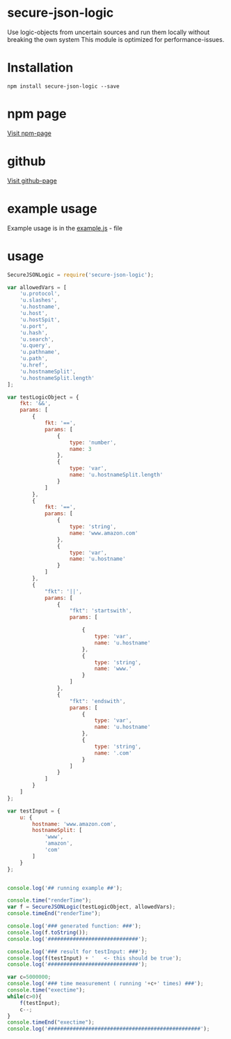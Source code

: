 # secure-json-logic
Use logic-objects from uncertain sources and run them locally without breaking the own system
This module is optimized for performance-issues.

# Installation
`npm install secure-json-logic --save`

# npm page
[Visit npm-page](https://www.npmjs.com/package/secure-json-logic)

# github
[Visit github-page](https://github.com/danielsun174/secure-json-logic)

# example usage
Example usage is in the [example.js](https://github.com/danielsun174/secure-json-logic/blob/master/example.js) - file


# usage
```js
SecureJSONLogic = require('secure-json-logic');

var allowedVars = [
    'u.protocol',
    'u.slashes',
    'u.hostname',
    'u.host',
    'u.hostSpit',
    'u.port',
    'u.hash',
    'u.search',
    'u.query',
    'u.pathname',
    'u.path',
    'u.href',
    'u.hostnameSplit',
    'u.hostnameSplit.length'
];

var testLogicObject = {
    fkt: '&&',
    params: [
        {
            fkt: '==',
            params: [
                {
                    type: 'number',
                    name: 3
                },
                {
                    type: 'var',
                    name: 'u.hostnameSplit.length'
                }
            ]
        },
        {
            fkt: '==',
            params: [
                {
                    type: 'string',
                    name: 'www.amazon.com'
                },
                {
                    type: 'var',
                    name: 'u.hostname'
                }
            ]
        },
        {
            "fkt": '||',
            params: [
                {
                    "fkt": 'startswith',
                    params: [

                        {
                            type: 'var',
                            name: 'u.hostname'
                        },
                        {
                            type: 'string',
                            name: 'www.'
                        }
                    ]
                },
                {
                    "fkt": 'endswith',
                    params: [
                        {
                            type: 'var',
                            name: 'u.hostname'
                        },
                        {
                            type: 'string',
                            name: '.com'
                        }
                    ]
                }
            ]
        }
    ]
};

var testInput = {
    u: {
        hostname: 'www.amazon.com',
        hostnameSplit: [
            'www',
            'amazon',
            'com'
        ]
    }
};


console.log('## running example ##');

console.time("renderTime");
var f = SecureJSONLogic(testLogicObject, allowedVars);
console.timeEnd("renderTime");

console.log('### generated function: ###');
console.log(f.toString());
console.log('#############################');

console.log('### result for testInput: ###');
console.log(f(testInput) + '   <- this should be true');
console.log('#############################');

var c=5000000;
console.log('### time measurement ( running '+c+' times) ###');
console.time("exectime");
while(c>0){
    f(testInput);
    c--;
}
console.timeEnd("exectime");
console.log('#################################################');
```
